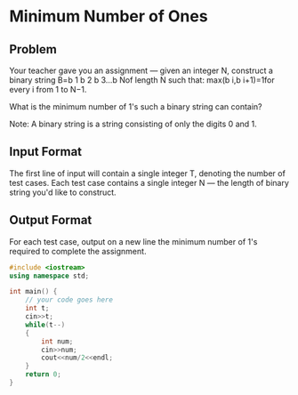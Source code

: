 # Minimum Number of Ones
## Problem
Your teacher gave you an assignment — given an integer N, construct a binary string B=b 1 b 2 b 3…b Nof length N such that: max(b i,b i+1)=1for every i from 1 to N−1.

What is the minimum number of 1's such a binary string can contain?

Note: A binary string is a string consisting of only the digits 0 and 1.

## Input Format
The first line of input will contain a single integer T, denoting the number of test cases.
Each test case contains a single integer N — the length of binary string you'd like to construct.
## Output Format
For each test case, output on a new line the minimum number of 1's required to complete the assignment.

```cpp
#include <iostream>
using namespace std;

int main() {
	// your code goes here
	int t;
	cin>>t;
	while(t--)
	{
	    int num;
	    cin>>num;
	    cout<<num/2<<endl;
	}
	return 0;
}
```